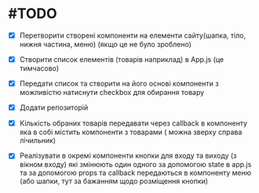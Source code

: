 # #TODO
- [X] Перетворити створені компоненти на елементи сайту(шапка, тіло, нижня частина, меню) (якщо це не було зроблено)

- [X] Створити список елементів (товарів наприклад) в App.js (це тимчасово)

- [X] Передати список та створити на його основі компоненти з можливістю натиснути checkbox для обирання товару

- [X] Додати репозиторій

- [X] Кількість обраних товарів передавати через callback в компоненту яка в собі містить компоненти з товарами ( можна зверху справа лічильник)

- [X] Реалізувати в окремі компоненти кнопки для входу та виходу (з вікном входу) які змінюють один одного за допомогою state в app.js та за допомогою props та callback передаються в компоненту меню (або шапки, тут за бажанням щодо розміщення кнопки)
